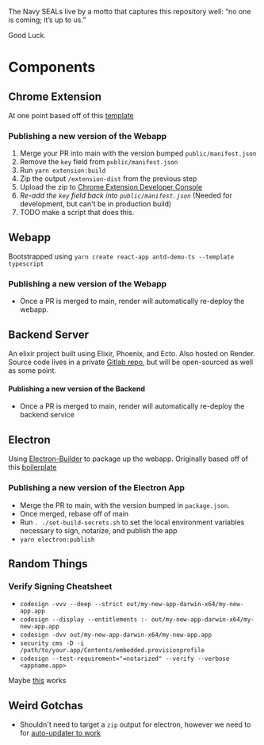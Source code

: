 The Navy SEALs live by a motto that captures this repository well: “no one is coming; it’s up to us.”

Good Luck.

# Components
## Chrome Extension
At one point based off of this [template](https://github.com/sivertschou/react-typescript-chrome-extension-boilerplate)


### Publishing a new version of the Webapp
1. Merge your PR into main with the version bumped `public/manifest.json`
2. Remove the `key` field from `public/manifest.json`
3. Run `yarn extension:build`
4. Zip the output `/extension-dist` from the previous step  
5. Upload the zip to [Chrome Extension Developer Console](https://chrome.google.com/webstore/devconsole/)
6. *Re-add the `key` field back into `public/manifest.json`* (Needed for development, but can't be in production build)
7. TODO make a script that does this.

## Webapp
Bootstrapped using `yarn create react-app antd-demo-ts --template typescript`

### Publishing a new version of the Webapp
- Once a PR is merged to main, render will automatically re-deploy the webapp. 

## Backend Server
An elixir project built using Elixir, Phoenix, and Ecto. Also hosted on Render. Source code lives in a private [Gitlab repo](https://gitlab.com/peak1/peak-backend), but will be open-sourced as well as some point.  

#### Publishing a new version of the Backend
- Once a PR is merged to main, render will automatically re-deploy the backend service 


## Electron
Using [Electron-Builder](https://www.electron.build/) to package up the webapp. Originally based off of this [boilerplate](https://github.com/yhirose/react-typescript-electron-sample-with-create-react-app-and-electron-builder)

### Publishing a new version of the Electron App
- Merge the PR to main, with the version bumped in `package.json`. 
- Once merged, rebase off of main
- Run `. ./set-build-secrets.sh` to set the local environment variables necessary to sign, notarize, and publish the app
- `yarn electron:publish`


## Random Things
### Verify Signing Cheatsheet
- `codesign -vvv --deep --strict out/my-new-app-darwin-x64/my-new-app.app`
- `codesign --display --entitlements :- out/my-new-app-darwin-x64/my-new-app.app` 
- `codesign -dvv out/my-new-app-darwin-x64/my-new-app.app`
- `security cms -D -i /path/to/your.app/Contents/embedded.provisionprofile`
- `codesign --test-requirement="=notarized" --verify --verbose <appname.app>`

Maybe [this](https://snippets.cacher.io/snippet/354a3eb7b0dcbe711383) works

## Weird Gotchas
- Shouldn't need to target a `zip` output for electron, however we need to for [auto-updater to work](https://github.com/electron-userland/electron-builder/issues/2199) 